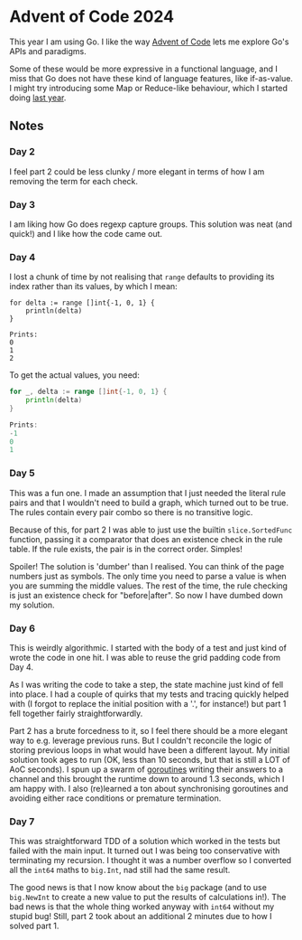 # Advent of Code 2024

This year I am using Go. I like the way [Advent of Code][aoc] lets me explore Go's APIs and paradigms.

Some of these would be more expressive in a functional language, and I miss that Go
does not have these kind of language features, like if-as-value. I might try introducing
some Map or Reduce-like behaviour, which I started doing [last year][fn].

[aoc]: https://adventofcode.com/
[fn]: https://github.com/tastapod/advent2023/blob/main/fn/fn.go

## Notes

### Day 2

I feel part 2 could be less clunky / more elegant in terms of how I am removing the term for each check.

### Day 3

I am liking how Go does regexp capture groups. This solution was neat (and quick!) and I like how the code came out.

### Day 4

I lost a chunk of time by not realising that `range` defaults to providing its index rather than its values, by which I mean:

```golang
for delta := range []int{-1, 0, 1} {
	println(delta)
}

Prints:
0
1
2
```

To get the actual values, you need:

```go
for _, delta := range []int{-1, 0, 1} {
	println(delta)
}

Prints:
-1
0
1
```

### Day 5

This was a fun one. I made an assumption that I just needed the literal rule pairs and that I wouldn't need to build a graph, which turned out to be true. The rules contain every pair combo so there is no transitive logic.

Because of this, for part 2 I was able to just use the builtin `slice.SortedFunc` function, passing it a comparator that does an existence check in the rule table. If the rule exists, the pair is in the correct order. Simples!

Spoiler! The solution is 'dumber' than I realised. You can think of the page numbers just as symbols. The only time you need to parse a value is when you are summing the middle values. The rest of the time, the rule checking is just an existence check for "before|after". So now I have dumbed down my solution.


### Day 6

This is weirdly algorithmic. I started with the body of a test and just kind of wrote the code in one hit. I was able to reuse the grid padding code from Day 4.

As I was writing the code to take a step, the state machine just kind of fell into place. I had a couple of quirks that my tests and tracing quickly helped with (I forgot to replace the initial position with a '.', for instance!) but part 1 fell together fairly straightforwardly.

Part 2 has a brute forcedness to it, so I feel there should be a more elegant way to e.g. leverage previous runs. But I couldn't reconcile the logic of storing previous loops in what would have been a different layout. My initial solution took ages to run (OK, less than 10 seconds, but that is still a LOT of AoC seconds). I spun up a swarm of [goroutines][] writing their answers to a channel and this brought the runtime down to around 1.3 seconds, which I am happy with. I also (re)learned a ton about synchronising goroutines and avoiding either race conditions or premature termination.

[goroutines]: https://go.dev/doc/faq#goroutines

### Day 7

This was straightforward TDD of a solution which worked in the tests but failed with the main input. It turned out I was being too conservative with terminating my recursion. I thought it was a number overflow so I converted all the `int64` maths to `big.Int`, nad still had the same result.

The good news is that I now know about the `big` package (and to use `big.NewInt` to create a new value to put the results of calculations in!). The bad news is that the whole thing worked anyway with `int64` without my stupid bug! Still, part 2 took about an additional 2 minutes due to how I solved part 1.
